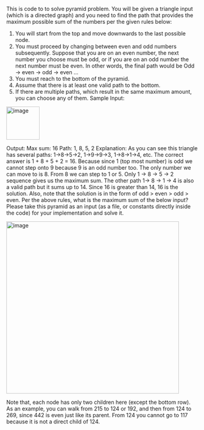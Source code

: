 This is code to to solve pyramid problem. 
You will be given a triangle input (which is a directed graph) and you need to find the path that provides
the maximum possible sum of the numbers per the given rules below:
1. You will start from the top and move downwards to the last possible node.
2. You must proceed by changing between even and odd numbers subsequently. Suppose that
you are on an even number, the next number you choose must be odd, or if you are on an odd
number the next number must be even. In other words, the final path would be Odd -> even
-> odd -> even ...
3. You must reach to the bottom of the pyramid.
4. Assume that there is at least one valid path to the bottom.
5. If there are multiple paths, which result in the same maximum amount, you can choose any of
them.
Sample Input:
<img width="87" alt="image" src="https://github.com/user-attachments/assets/87a51b31-0fa1-421d-a3e7-f10991950a3a" />

Output:
Max sum: 16
Path: 1, 8, 5, 2
Explanation:
As you can see this triangle has several paths: 1->8->5->2, 1->9->9->3, 1->8->1->4, etc.
The correct answer is 1 + 8 + 5 + 2 = 16. Because since 1 (top most number) is odd we cannot step onto
9 because 9 is an odd number too. The only number we can move to is 8. From 8 we can step to 1 or
5. Only 1 -> 8 -> 5 -> 2 sequence gives us the maximum sum. The other path 1-> 8 -> 1 -> 4 is also a
valid path but it sums up to 14. Since 16 is greater than 14, 16 is the solution. Also, note that the
solution is in the form of odd > even > odd > even.
Per the above rules, what is the maximum sum of the below input? Please take this pyramid as an
input (as a file, or constants directly inside the code) for your implementation and solve it.

<img width="453" alt="image" src="https://github.com/user-attachments/assets/a8e6d24e-6b8c-49c6-bbd8-5b1b407ef5a3" />

Note that, each node has only two children here (except the bottom row). As an example, you can
walk from 215 to 124 or 192, and then from 124 to 269, since 442 is even just like its parent. From
124 you cannot go to 117 because it is not a direct child of 124.

